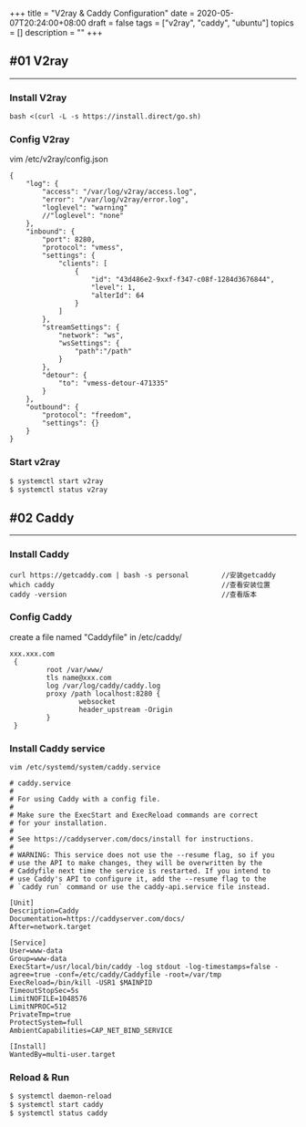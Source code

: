 +++
title = "V2ray & Caddy Configuration"
date = 2020-05-07T20:24:00+08:00
draft = false
tags = ["v2ray", "caddy", "ubuntu"]
topics = []
description = ""
+++

## #01 V2ray
---

### Install V2ray

```
bash <(curl -L -s https://install.direct/go.sh)
```


### Config V2ray

vim /etc/v2ray/config.json

```
{
    "log": {
        "access": "/var/log/v2ray/access.log",
        "error": "/var/log/v2ray/error.log",
        "loglevel": "warning"
        //"loglevel": "none"
    },
    "inbound": {
        "port": 8280,
        "protocol": "vmess",
        "settings": {
            "clients": [
                {
                    "id": "43d486e2-9xxf-f347-c08f-1284d3676844",
                    "level": 1,
                    "alterId": 64
                }
            ]
        },
        "streamSettings": {
            "network": "ws",
            "wsSettings": {
                "path":"/path"
            }
        },
        "detour": {
            "to": "vmess-detour-471335"
        }
    },
    "outbound": {
        "protocol": "freedom",
        "settings": {}
    }
}
```

### Start v2ray
```bash
$ systemctl start v2ray
$ systemctl status v2ray
```


## #02 Caddy
---

### Install Caddy

```
curl https://getcaddy.com | bash -s personal        //安装getcaddy
which caddy                                         //查看安装位置
caddy -version                                      //查看版本
```

### Config Caddy 
create a file named "Caddyfile" in /etc/caddy/
```
xxx.xxx.com
 {
         root /var/www/
         tls name@xxx.com
         log /var/log/caddy/caddy.log
         proxy /path localhost:8280 {
                 websocket
                 header_upstream -Origin
         }
 }
```

### Install Caddy service

```
vim /etc/systemd/system/caddy.service
```

```
# caddy.service
#
# For using Caddy with a config file.
#
# Make sure the ExecStart and ExecReload commands are correct
# for your installation.
#
# See https://caddyserver.com/docs/install for instructions.
#
# WARNING: This service does not use the --resume flag, so if you
# use the API to make changes, they will be overwritten by the
# Caddyfile next time the service is restarted. If you intend to
# use Caddy's API to configure it, add the --resume flag to the
# `caddy run` command or use the caddy-api.service file instead.

[Unit]
Description=Caddy
Documentation=https://caddyserver.com/docs/
After=network.target

[Service]
User=www-data
Group=www-data
ExecStart=/usr/local/bin/caddy -log stdout -log-timestamps=false -agree=true -conf=/etc/caddy/Caddyfile -root=/var/tmp
ExecReload=/bin/kill -USR1 $MAINPID
TimeoutStopSec=5s
LimitNOFILE=1048576
LimitNPROC=512
PrivateTmp=true
ProtectSystem=full
AmbientCapabilities=CAP_NET_BIND_SERVICE

[Install]
WantedBy=multi-user.target
```

### Reload & Run
```bash
$ systemctl daemon-reload
$ systemctl start caddy
$ systemctl status caddy
```

